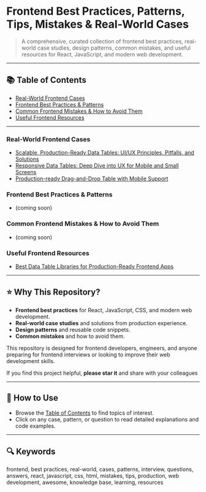 # Frontend Best Practices, Patterns, Tips, Mistakes & Real-World Cases

> A comprehensive, curated collection of frontend best practices, real-world case studies, design patterns, common mistakes, and useful resources for React, JavaScript, and modern web development.


---

## 📚 Table of Contents

- [Real-World Frontend Cases](#real-world-frontend-cases)
- [Frontend Best Practices & Patterns](#frontend-best-practices--patterns)
- [Common Frontend Mistakes & How to Avoid Them](#common-frontend-mistakes--how-to-avoid-them)
- [Useful Frontend Resources](#useful-frontend-resources)

---

### Real-World Frontend Cases

- [Scalable, Production-Ready Data Tables: UI/UX Principles, Pitfalls, and Solutions](cases/scalable-production-data-table-ux.md)
- [Responsive Data Tables: Deep Dive into UX for Mobile and Small Screens](cases/responsive-data-tables-ux.md)
- [Production-ready Drag-and-Drop Table with Mobile Support](cases/drag-and-drop-table-mobile-production.md) 

### Frontend Best Practices & Patterns

- (coming soon)

### Common Frontend Mistakes & How to Avoid Them

- (coming soon)


### Useful Frontend Resources

- [Best Data Table Libraries for Production-Ready Frontend Apps](sources/best-data-table-libraries.md)

---

## ⭐️ Why This Repository?

- **Frontend best practices** for React, JavaScript, CSS, and modern web development.
- **Real-world case studies** and solutions from production experience.
- **Design patterns** and reusable code snippets.
- **Common mistakes** and how to avoid them.

This repository is designed for frontend developers, engineers, and anyone preparing for frontend interviews or looking to improve their web development skills.

If you find this project helpful, **please star it** and share with your colleagues

---

## 🚀 How to Use

- Browse the [Table of Contents](#table-of-contents) to find topics of interest.
- Click on any case, pattern, or question to read detailed explanations and code examples.

---

## 🔍 Keywords

frontend, best practices, real-world, cases, patterns, interview, questions, answers, react, javascript, css, html, mistakes, tips, production, web development, awesome, knowledge base, learning, resources

